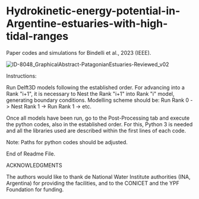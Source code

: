 # Hydrokinetic-energy-potential-in-Argentine-estuaries-with-high-tidal-ranges
Paper codes and simulations for Bindelli et al., 2023 (IEEE).

![ID-8048_GraphicalAbstract-PatagonianEstuaries-Reviewed_v02](https://github.com/lucasbindelli/Hydrokinetic-energy-potential-in-Argentine-estuaries-with-high-tidal-ranges/assets/94264268/8d7fe4fb-7eb9-423b-8bf2-fc29c1c5366c)

Instructions:

Run Delft3D models following the established order. For advancing into a Rank "i+1", it is necessary to Nest the Rank "i+1" into Rank "i" model, generating boundary conditions. Modelling scheme should be: Run Rank 0 -> Nest Rank 1 -> Run Rank 1 -> etc.

Once all models have been run, go to the Post-Processing tab and execute the python codes, also in the established order. For this, Python 3 is needed and all the libraries used are described within the first lines of each code.

Note: Paths for python codes should be adjusted.

End of Readme File.


ACKNOWLEDGMENTS

The authors would like to thank de National Water Institute authorities (INA, Argentina) for providing the facilities, and to the CONICET and the YPF Foundation for funding.
